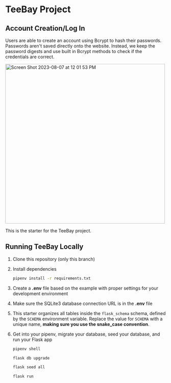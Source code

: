 # TeeBay Project

## Account Creation/Log In
Users are able to create an account using Bcrypt to hash their passwords. Passwords aren't saved directly onto the website. Instead, we keep the password digests and use built in Bcrypt methods to check if the credentials are correct. 

<img width="500" alt="Screen Shot 2023-08-07 at 12 01 53 PM" src="https://github.com/TheZayWay/TeeBay2/assets/121142977/6b2da5be-2000-45c4-9ae5-6326e440072d">



This is the starter for the TeeBay project.

## Running TeeBay Locally
1. Clone this repository (only this branch)

2. Install dependencies

      ```bash
      pipenv install -r requirements.txt
      ```

3. Create a **.env** file based on the example with proper settings for your
   development environment

4. Make sure the SQLite3 database connection URL is in the **.env** file

5. This starter organizes all tables inside the `flask_schema` schema, defined
   by the `SCHEMA` environment variable.  Replace the value for
   `SCHEMA` with a unique name, **making sure you use the snake_case
   convention**.

6. Get into your pipenv, migrate your database, seed your database, and run your Flask app

   ```bash
   pipenv shell
   ```

   ```bash
   flask db upgrade
   ```

   ```bash
   flask seed all
   ```

   ```bash
   flask run
   ```


